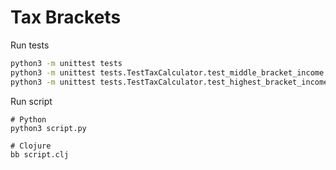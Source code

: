 # Tax Brackets

Run tests

```bash
python3 -m unittest tests
python3 -m unittest tests.TestTaxCalculator.test_middle_bracket_income
python3 -m unittest tests.TestTaxCalculator.test_highest_bracket_income
```

Run script

```
# Python
python3 script.py

# Clojure
bb script.clj
```
